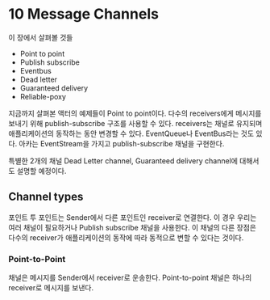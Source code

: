 # 10 Message Channels

이 장에서 살펴볼 것들

* Point to point
* Publish subscribe
* Eventbus
* Dead letter
* Guaranteed delivery
* Reliable-poxy

지금까지 살펴본 액터의 예제들이 Point to point이다. 다수의 receivers에게 메시지를 보내기 위해 publish-subscribe 구조를 사용할 수 있다. receivers는 채널로 유지되며 애플리케이션의 동작하는 동안 변경할 수 있다.
EventQueue나 EventBus라는 것도 있다. 아카는 EventStream을 가지고 publish-subscribe 채널을 구현한다.

특별한 2개의 채널 Dead Letter channel, Guaranteed delivery channel에 대해서도 설명할 예정이다.

## Channel types

포인트 투 포인트는 Sender에서 다른 포인트인 receiver로 연결한다. 이 경우 우리는 여러 채널이 필요하거나 Publish subscribe 채널을 사용한다. 이 채널의 다른 장점은 다수의 receiver가 애플리케이션의 동작에 따라 동적으로 변할 수 있다는 것이다.

### Point-to-Point

채널은 메시지를 Sender에서 receiver로 운송한다. Point-to-point 채널은 하나의 receiver로 메시지를 보낸다. 
